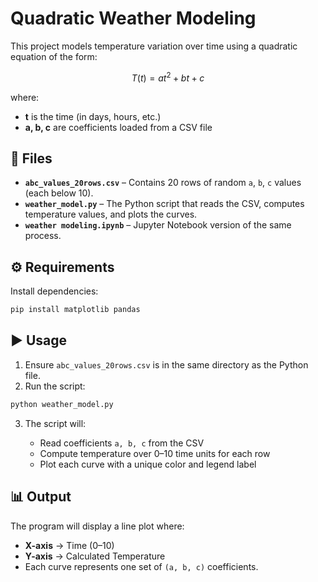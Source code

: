 
# Quadratic Weather Modeling

This project models temperature variation over time using a quadratic equation of the form:

$$
T(t) = a t^2 + b t + c
$$

where:

* **t** is the time (in days, hours, etc.)
* **a, b, c** are coefficients loaded from a CSV file

## 📂 Files

* **`abc_values_20rows.csv`** – Contains 20 rows of random `a`, `b`, `c` values (each below 10).
* **`weather_model.py`** – The Python script that reads the CSV, computes temperature values, and plots the curves.
* **`weather modeling.ipynb`** – Jupyter Notebook version of the same process.

## ⚙️ Requirements

Install dependencies:

```bash
pip install matplotlib pandas
```

## ▶️ Usage

1. Ensure `abc_values_20rows.csv` is in the same directory as the Python file.
2. Run the script:

```bash
python weather_model.py
```

3. The script will:

   * Read coefficients `a, b, c` from the CSV
   * Compute temperature over 0–10 time units for each row
   * Plot each curve with a unique color and legend label

## 📊 Output

The program will display a line plot where:

* **X-axis** → Time (0–10)
* **Y-axis** → Calculated Temperature
* Each curve represents one set of `(a, b, c)` coefficients.


